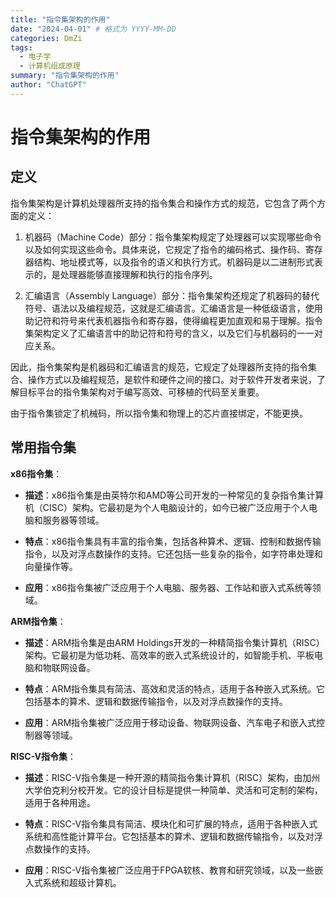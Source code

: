 ```yaml
---
title: "指令集架构的作用"
date: "2024-04-01" # 格式为 YYYY-MM-DD
categories: DmZi
tags:
  - 电子学
  - 计算机组成原理
summary: "指令集架构的作用"
author: "ChatGPT"
---
```


# 指令集架构的作用

## 定义

指令集架构是计算机处理器所支持的指令集合和操作方式的规范，它包含了两个方面的定义：

1. 机器码（Machine Code）部分：指令集架构规定了处理器可以实现哪些命令以及如何实现这些命令。具体来说，它规定了指令的编码格式、操作码、寄存器结构、地址模式等，以及指令的语义和执行方式。机器码是以二进制形式表示的，是处理器能够直接理解和执行的指令序列。

2. 汇编语言（Assembly Language）部分：指令集架构还规定了机器码的替代符号、语法以及编程规范，这就是汇编语言。汇编语言是一种低级语言，使用助记符和符号来代表机器指令和寄存器，使得编程更加直观和易于理解。指令集架构定义了汇编语言中的助记符和符号的含义，以及它们与机器码的一一对应关系。

因此，指令集架构是机器码和汇编语言的规范，它规定了处理器所支持的指令集合、操作方式以及编程规范，是软件和硬件之间的接口。对于软件开发者来说，了解目标平台的指令集架构对于编写高效、可移植的代码至关重要。

由于指令集锁定了机械码，所以指令集和物理上的芯片直接绑定，不能更换。

## 常用指令集

**x86指令集**：

- **描述**：x86指令集是由英特尔和AMD等公司开发的一种常见的复杂指令集计算机（CISC）架构。它最初是为个人电脑设计的，如今已被广泛应用于个人电脑和服务器等领域。

- **特点**：x86指令集具有丰富的指令集，包括各种算术、逻辑、控制和数据传输指令，以及对浮点数操作的支持。它还包括一些复杂的指令，如字符串处理和向量操作等。

- **应用**：x86指令集被广泛应用于个人电脑、服务器、工作站和嵌入式系统等领域。

**ARM指令集**：

- **描述**：ARM指令集是由ARM Holdings开发的一种精简指令集计算机（RISC）架构。它最初是为低功耗、高效率的嵌入式系统设计的，如智能手机、平板电脑和物联网设备。

- **特点**：ARM指令集具有简洁、高效和灵活的特点，适用于各种嵌入式系统。它包括基本的算术、逻辑和数据传输指令，以及对浮点数操作的支持。

- **应用**：ARM指令集被广泛应用于移动设备、物联网设备、汽车电子和嵌入式控制器等领域。

**RISC-V指令集**：

- **描述**：RISC-V指令集是一种开源的精简指令集计算机（RISC）架构，由加州大学伯克利分校开发。它的设计目标是提供一种简单、灵活和可定制的架构，适用于各种用途。

- **特点**：RISC-V指令集具有简洁、模块化和可扩展的特点，适用于各种嵌入式系统和高性能计算平台。它包括基本的算术、逻辑和数据传输指令，以及对浮点数操作的支持。

- **应用**：RISC-V指令集被广泛应用于FPGA软核、教育和研究领域，以及一些嵌入式系统和超级计算机。
